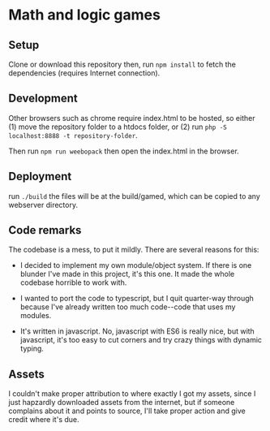 
# Math and logic games

## Setup
Clone or download this repository then, run ```npm install``` to fetch the dependencies (requires Internet connection).

## Development
Other browsers such as chrome require index.html to be hosted, so either (1) move the repository folder to a htdocs folder, or (2) run ```php -S localhost:8888 -t repository-folder```.

Then run ```npm run weebopack``` then open the index.html in the browser. 

## Deployment
run ```./build``` the files will be at the build/gamed, which
can be copied to any webserver directory.


## Code remarks
The codebase is a mess, to put it mildly. There are several reasons for this:

- I decided to implement my own module/object system. If there is one blunder I've
made in this project, it's this one. It made the whole codebase horrible to
work with.

- I wanted to port the code to typescript, but I quit quarter-way through
because I've already written too much code--code that uses my modules.

- It's written in javascript. No, javascript with ES6 is really nice,
but with javascript, it's too easy to cut corners and try crazy things
with dynamic typing.

## Assets
I couldn't make proper attribution to where exactly I got my assets,
since I just hapzardly downloaded assets from the internet,
but if someone complains about it and points to source, I'll take proper action
and give credit where it's due.
